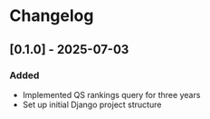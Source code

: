 # Changelog

## [0.1.0] - 2025-07-03
### Added
- Implemented QS rankings query for three years
- Set up initial Django project structure
